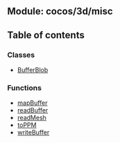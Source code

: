 ## Module: cocos/3d/misc


<div class="table-of-content">
<h2> Table of contents </h2>


### Classes

- [BufferBlob](docs/en/cocos-3d-misc/Class/BufferBlob.md)


### Functions

- [mapBuffer](docs/en/cocos-3d-misc/Function/mapBuffer.md)
- [readBuffer](docs/en/cocos-3d-misc/Function/readBuffer.md)
- [readMesh](docs/en/cocos-3d-misc/Function/readMesh.md)
- [toPPM](docs/en/cocos-3d-misc/Function/toPPM.md)
- [writeBuffer](docs/en/cocos-3d-misc/Function/writeBuffer.md)

</div>

